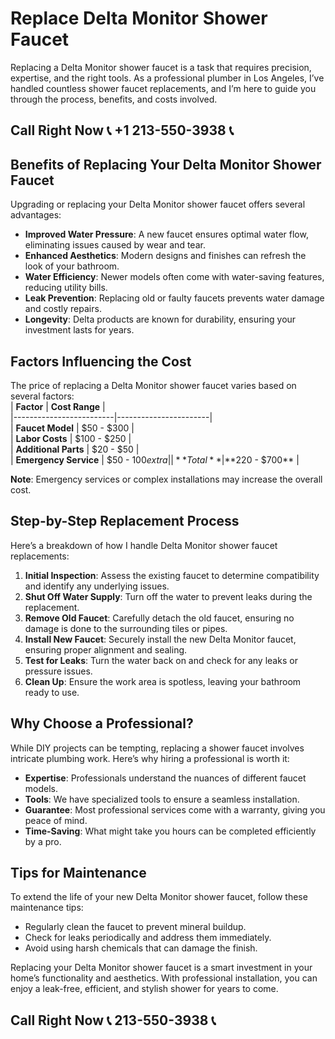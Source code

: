 # Replace Delta Monitor Shower Faucet

Replacing a Delta Monitor shower faucet is a task that requires precision, expertise, and the right tools. As a professional plumber in Los Angeles, I’ve handled countless shower faucet replacements, and I’m here to guide you through the process, benefits, and costs involved.

## Call Right Now 📞 +1 213-550-3938 📞

## Benefits of Replacing Your Delta Monitor Shower Faucet

Upgrading or replacing your Delta Monitor shower faucet offers several advantages:  
- **Improved Water Pressure**: A new faucet ensures optimal water flow, eliminating issues caused by wear and tear.  
- **Enhanced Aesthetics**: Modern designs and finishes can refresh the look of your bathroom.  
- **Water Efficiency**: Newer models often come with water-saving features, reducing utility bills.  
- **Leak Prevention**: Replacing old or faulty faucets prevents water damage and costly repairs.  
- **Longevity**: Delta products are known for durability, ensuring your investment lasts for years.  

## Factors Influencing the Cost

The price of replacing a Delta Monitor shower faucet varies based on several factors:  
| **Factor**              | **Cost Range**        |  
|-------------------------|-----------------------|  
| **Faucet Model**        | $50 - $300           |  
| **Labor Costs**         | $100 - $250          |  
| **Additional Parts**    | $20 - $50            |  
| **Emergency Service**   | $50 - $100 extra     |  
| **Total**              | **$220 - $700**      |  

**Note**: Emergency services or complex installations may increase the overall cost.  

## Step-by-Step Replacement Process

Here’s a breakdown of how I handle Delta Monitor shower faucet replacements:  
1. **Initial Inspection**: Assess the existing faucet to determine compatibility and identify any underlying issues.  
2. **Shut Off Water Supply**: Turn off the water to prevent leaks during the replacement.  
3. **Remove Old Faucet**: Carefully detach the old faucet, ensuring no damage is done to the surrounding tiles or pipes.  
4. **Install New Faucet**: Securely install the new Delta Monitor faucet, ensuring proper alignment and sealing.  
5. **Test for Leaks**: Turn the water back on and check for any leaks or pressure issues.  
6. **Clean Up**: Ensure the work area is spotless, leaving your bathroom ready to use.  

## Why Choose a Professional?

While DIY projects can be tempting, replacing a shower faucet involves intricate plumbing work. Here’s why hiring a professional is worth it:  
- **Expertise**: Professionals understand the nuances of different faucet models.  
- **Tools**: We have specialized tools to ensure a seamless installation.  
- **Guarantee**: Most professional services come with a warranty, giving you peace of mind.  
- **Time-Saving**: What might take you hours can be completed efficiently by a pro.  

## Tips for Maintenance

To extend the life of your new Delta Monitor shower faucet, follow these maintenance tips:  
- Regularly clean the faucet to prevent mineral buildup.  
- Check for leaks periodically and address them immediately.  
- Avoid using harsh chemicals that can damage the finish.  

Replacing your Delta Monitor shower faucet is a smart investment in your home’s functionality and aesthetics. With professional installation, you can enjoy a leak-free, efficient, and stylish shower for years to come.
## Call Right Now 📞 213-550-3938 📞
